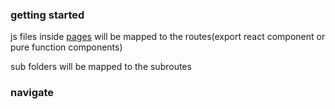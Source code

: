 ### getting started
js files inside [pages](./pages) will be mapped to the routes(export react component or pure function components)

sub folders will be mapped to the subroutes

### navigate
